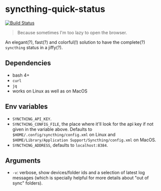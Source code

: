 # syncthing-quick-status

[![Build Status](https://api.travis-ci.com/serl/syncthing-quick-status.svg)](https://travis-ci.com/serl/syncthing-quick-status)

> Because sometimes I'm too lazy to open the browser.

An elegant(?), fast(?) and colorful(!) solution to have the complete(?) `syncthing` status in a jiffy(?).

## Dependencies

* bash 4+
* `curl`
* `jq`
* works on Linux as well as on MacOS

## Env variables

* `SYNCTHING_API_KEY`.
* `SYNCTHING_CONFIG_FILE`, the place where it'll look for the api key if not given in the variable above. Defaults to `$HOME/.config/syncthing/config.xml` on Linux and `$HOME/Library/Application Support/Syncthing/config.xml` on MacOS.
* `SYNCTHING_ADDRESS`, defaults to `localhost:8384`.

## Arguments

* `-v`: verbose, show devices/folder ids and a selection of latest log messages (which is specially helpful for more details about "out of sync" folders).
